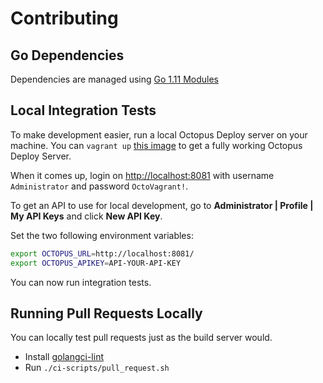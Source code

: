 # Contributing

## Go Dependencies

Dependencies are managed using [Go 1.11 Modules](https://github.com/golang/go/wiki/Modules)

## Local Integration Tests

To make development easier, run a local Octopus Deploy server on your machine. You can `vagrant up` [this image](https://github.com/MattHodge/VagrantBoxes/tree/master/OctopusDeployServer) to get a fully working Octopus Deploy Server.

When it comes up, login on [http://localhost:8081](http://localhost:8081) with username `Administrator` and password `OctoVagrant!`.

To get an API to use for local development, go to **Administrator | Profile | My API Keys** and click **New API Key**.

Set the two following environment variables:

```bash
export OCTOPUS_URL=http://localhost:8081/
export OCTOPUS_APIKEY=API-YOUR-API-KEY
```

You can now run integration tests.

## Running Pull Requests Locally

You can locally test pull requests just as the build server would.

- Install [golangci-lint](https://github.com/golangci/golangci-lint)
- Run `./ci-scripts/pull_request.sh`
